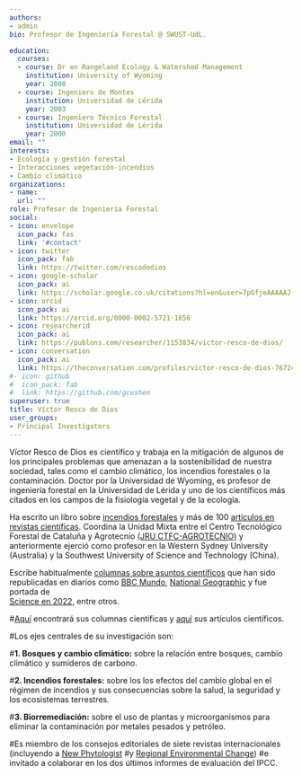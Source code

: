 ```yaml
---
authors:
- admin
bio: Profesor de Ingeniería Forestal @ SWUST-UdL. 

education:
  courses:
  - course: Dr en Rangeland Ecology & Watershed Management
    institution: University of Wyoming
    year: 2008
  - course: Ingeniero de Montes
    institution: Universidad de Lérida
    year: 2003
  - course: Ingeniero Técnico Forestal
    institution: Universidad de Lérida
    year: 2000
email: ""
interests:
- Ecología y gestión forestal
- Interacciones vegetación-incendios
- Cambio climático
organizations:
- name: 
  url: ""
role: Profesor de Ingeniería Forestal
social:
- icon: envelope
  icon_pack: fas
  link: '#contact'
- icon: twitter
  icon_pack: fab
  link: https://twitter.com/rescodedios
- icon: google-scholar
  icon_pack: ai
  link: https://scholar.google.co.uk/citations?hl=en&user=7pGfjeAAAAAJ
- icon: orcid
  icon_pack: ai
  link: https://orcid.org/0000-0002-5721-1656
- icon: researcherid
  icon_pack: ai
  link: https://publons.com/researcher/1153834/victor-resco-de-dios/
- icon: conversation
  icon_pack: ai
  link: https://theconversation.com/profiles/victor-resco-de-dios-767249/articles
#- icon: github
#  icon_pack: fab
#  link: https://github.com/gcushen
superuser: true
title: Víctor Resco de Dios
user_groups:
- Principal Investigators
---
```


Víctor Resco de Dios es científico y trabaja en la mitigación de algunos de los principales problemas que amenazan a la sostenibilidad de nuestra sociedad, tales como el cambio climático, los incendios forestales o la contaminación. 
Doctor por la Universidad de Wyoming, es profesor de ingeniería forestal en la Universidad de Lérida y uno de los científicos más citados en los campos de la fisiología vegetal y de la ecología.

Ha escrito un libro sobre [incendios forestales](https://link.springer.com/book/10.1007/978-3-030-41192-3) y más de 100 [artículos en revistas científicas](https://www.rescodedios.com/es/publication/). 
Coordina la Unidad Mixta entre el Centro Tecnológico Forestal de Cataluña y Agrotecnio [(JRU CTFC-AGROTECNIO)](https://jru.agrotecnio.ctfc.cat) y anteriormente ejerció como profesor en la Western Sydney University (Australia) y la Southwest University of Science and Technology (China). 

Escribe habitualmente [columnas sobre asuntos científicos](https://www.rescodedios.com/es/prensa/) 
que han sido republicadas en diarios como [BBC Mundo](https://www.bbc.com/mundo/articles/c89584wljzlo), 
[National Geographic](https://www.nationalgeographic.com.es/naturaleza/australia-llamas-catastrofe-para-salud-economia-y-biodiversidad_15095) y fue portada de  
[Science en 2022](https://www.science.org/toc/science/377/6613), entre otros. 

#[Aquí](https://www.rescodedios.com/es/prensa/) encontrará sus columnas científicas y [aquí](https://www.rescodedios.com/es/publication/) sus artículos científicos.

#Los  ejes centrales de su investigación son:

#**1.	Bosques y cambio climático:** sobre la relación entre bosques, cambio climático y sumideros de carbono.

#**2.	Incendios forestales:** sobre los los efectos del cambio global en el régimen de incendios y sus consecuencias sobre la salud, la seguridad y los ecosistemas terrestres.

#**3.  Biorremediación:** sobre el uso de plantas y microorganismos para eliminar la contaminación por metales pesados y petróleo.

#Es miembro de los consejos editoriales de siete revistas internacionales (incluyendo a [New Phytologist](https://nph.onlinelibrary.wiley.com/journal/14698137)
#y [Regional Environmental Change](https://www.springer.com/journal/10113)) 
#e invitado a colaborar en los dos últimos informes de evaluación del IPCC.
